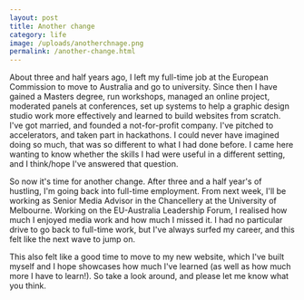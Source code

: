 ```yaml
---
layout: post
title: Another change
category: life
image: /uploads/anotherchnage.png
permalink: /another-change.html
---
```



About three and half years ago, I left my full-time job at the European Commission to move to Australia and go to university. Since then I have gained a Masters degree, run workshops, managed an online project, moderated panels at conferences, set up systems to help a graphic design studio work more effectively and learned to build websites from scratch. I've got married, and founded a not-for-profit company. I've pitched to accelerators, and taken part in hackathons. I could never have imagined doing so much, that was so different to what I had done before. I came here wanting to know whether the skills I had were useful in a different setting, and I think/hope I've answered that question.

So now it's time for another change. After three and a half year's of hustling, I'm going back into full-time employment. From next week, I'll be working as Senior Media Advisor in the Chancellery at the University of Melbourne. Working on the EU-Australia Leadership Forum, I realised how much I enjoyed media work and how much I missed it. I had no particular drive to go back to full-time work, but I've always surfed my career, and this felt like the next wave to jump on.

This also felt like a good time to move to my new website, which I've built myself and I hope showcases how much I've learned (as well as how much more I have to learn!). So take a look around, and please let me know what you think.